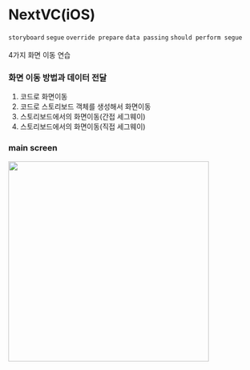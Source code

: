 # NextVC(iOS)

`storyboard` `segue` `override prepare` `data passing` `should perform segue`
<br><br>
4가지 화면 이동 연습<br>

### 화면 이동 방법과 데이터 전달

1. 코드로 화면이동
2. 코드로 스토리보드 객체를 생성해서 화면이동
3. 스토리보드에서의 화면이동(간접 세그웨이)
4. 스토리보드에서의 화면이동(직접 세그웨이)
   <br>

### main screen

<img src="" width="400"/>
